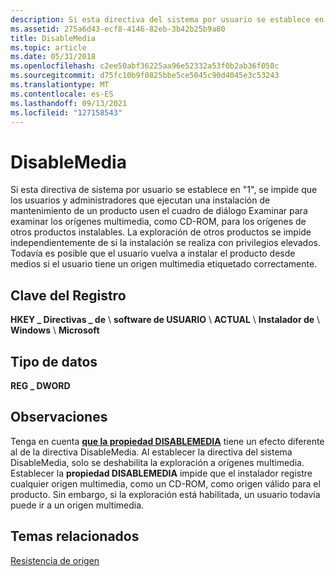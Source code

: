 ```yaml
---
description: Si esta directiva del sistema por usuario se establece en &\# 0034;1&0034;, los usuarios y administradores que ejecutan una instalación de mantenimiento de un producto no podrán usar el cuadro de diálogo Examinar para examinar los orígenes multimedia, como CD-ROM, para los orígenes de otros productos \# instalables.
ms.assetid: 275a6d43-ecf8-4146-82eb-3b42b25b9a80
title: DisableMedia
ms.topic: article
ms.date: 05/31/2018
ms.openlocfilehash: c2ee50abf36225aa96e52332a53f0b2ab36f058c
ms.sourcegitcommit: d75fc10b9f0825bbe5ce5045c90d4045e3c53243
ms.translationtype: MT
ms.contentlocale: es-ES
ms.lasthandoff: 09/13/2021
ms.locfileid: "127158543"
---
```

# <a name="disablemedia"></a>DisableMedia

Si esta directiva [](system-policy.md) de sistema por usuario se establece en "1", se impide que los usuarios y administradores que ejecutan una instalación de mantenimiento de un producto usen el cuadro de diálogo Examinar para examinar los orígenes multimedia, como CD-ROM, para los orígenes de otros productos instalables. La exploración de otros productos se impide independientemente de si la instalación se realiza con privilegios elevados. Todavía es posible que el usuario vuelva a instalar el producto desde medios si el usuario tiene un origen multimedia etiquetado correctamente.

## <a name="registry-key"></a>Clave del Registro

**HKEY \_ Directivas \_ de** \\ **software de USUARIO** \\ **ACTUAL** \\ **Instalador de** \\ **Windows** \\ **Microsoft**

## <a name="data-type"></a>Tipo de datos

**REG \_ DWORD**

## <a name="remarks"></a>Observaciones

Tenga en cuenta [**que la propiedad DISABLEMEDIA**](-disablemedia.md) tiene un efecto diferente al de la directiva DisableMedia. Al establecer la directiva del sistema DisableMedia, solo se deshabilita la exploración a orígenes multimedia. Establecer la **propiedad DISABLEMEDIA** impide que el instalador registre cualquier origen multimedia, como un CD-ROM, como origen válido para el producto. Sin embargo, si la exploración está habilitada, un usuario todavía puede ir a un origen multimedia.

## <a name="related-topics"></a>Temas relacionados

<dl> <dt>

[Resistencia de origen](source-resiliency.md)
</dt> </dl>

 

 



